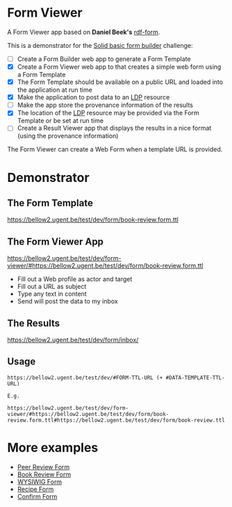 # Form Viewer

A Form Viewer app based on **Daniel Beek's** [rdf-form](https://github.com/danielbeeke/rdf-form).

This is a demonstrator for the [Solid basic form builder](https://github.com/SolidLabResearch/Challenges/issues/19) challenge:

- [ ] Create a Form Builder web app to generate a Form Template
- [x] Create a Form Viewer web app to that creates a simple web form using a Form Template
- [x] The Form Template should be available on a public URL and loaded into the 
  application at run time
- [x] Make the application to post data to an [LDP](https://www.w3.org/TR/ldp/) resource 
- [ ] Make the app store the provenance information of the results
- [x] The location of the [LDP](https://www.w3.org/TR/ldp/) resource may be provided via the Form Template or be set at run time
- [ ] Create a Result Viewer app that displays the results in a nice format (using the provenance information)

The Form Viewer can create a Web Form when a template URL is provided. 

# Demonstrator 

## The Form Template

https://bellow2.ugent.be/test/dev/form/book-review.form.ttl

## The Form Viewer App

https://bellow2.ugent.be/test/dev/form-viewer/#https://bellow2.ugent.be/test/dev/form/book-review.form.ttl

 - Fill out a Web profile as actor and target
 - Fill out a URL as subject
 - Type any text in content
 - Send will post the data to my inbox

## The Results

https://bellow2.ugent.be/test/dev/form/inbox/

## Usage

```
https://bellow2.ugent.be/test/dev/#FORM-TTL-URL (+ #DATA-TEMPLATE-TTL-URL)

E.g.

https://bellow2.ugent.be/test/dev/form-viewer/#https://bellow2.ugent.be/test/dev/form/book-review.form.ttl#https://bellow2.ugent.be/test/dev/form/book-review.ttl
```

# More examples

- [Peer Review Form](https://bellow2.ugent.be/test/dev/form-viewer/#https://hochstenbach.inrupt.net/public/dev/form/report.form.ttl#https://bellow2.ugent.be/test/dev/form/artifact1.ttl)
- [Book Review Form](https://bellow2.ugent.be/test/dev/form-viewer/#https://bellow2.ugent.be/test/dev/form/book-review.form.ttl)
- [WYSIWIG Form](https://bellow2.ugent.be/test/dev/form-viewer/#https://bellow2.ugent.be/test/dev/form/wysiwyg.form.ttl)
- [Recipe Form](https://bellow2.ugent.be/test/dev/form-viewer/#https://bellow2.ugent.be/test/dev/form/recipe.form.ttl)
- [Confirm Form](https://bellow2.ugent.be/test/dev/form-viewer/#https://bellow2.ugent.be/test/dev/form/confirm.form.ttl)